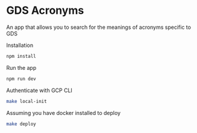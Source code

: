 # GDS Acronyms

An app that allows you to search for the meanings of acronyms specific to GDS

Installation
```sh
npm install
```

Run the app
```sh
npm run dev
```

Authenticate with GCP CLI
```sh
make local-init
```

Assuming you have docker installed to deploy
```sh
make deploy
```

